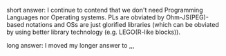 short answer: I continue to contend that we don't need Programming Languages nor Operating systems.  PLs are obviated by Ohm-JS(PEG)-based notations and OSs are just glorified libraries (which can be obviated by using better library technology (e.g. LEGO(R-like blocks)). 

long answer: I moved my longer answer to ,,,
